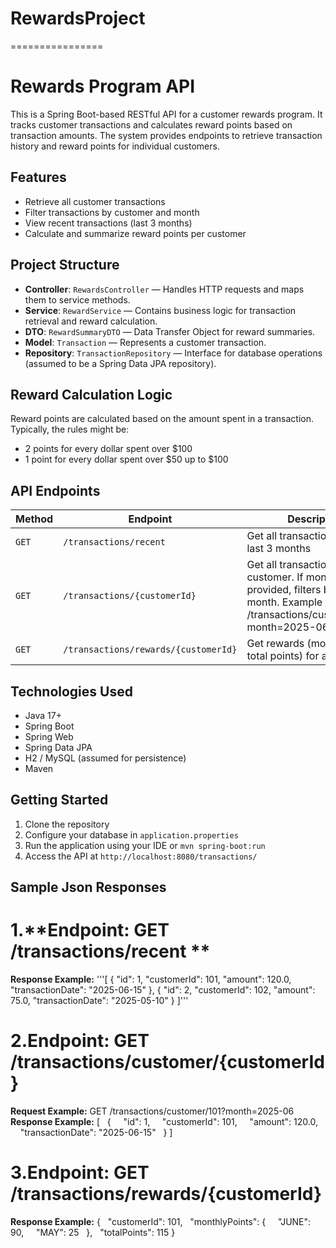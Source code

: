 # RewardsProject
================
#  Rewards Program API

This is a Spring Boot-based RESTful API for a customer rewards program. It tracks customer transactions and calculates reward points based on transaction amounts. The system provides endpoints to retrieve transaction history and reward points for individual customers.

##  Features

- Retrieve all customer transactions
- Filter transactions by customer and month
- View recent transactions (last 3 months)
- Calculate and summarize reward points per customer

##  Project Structure

- **Controller**: `RewardsController` — Handles HTTP requests and maps them to service methods.
- **Service**: `RewardService` — Contains business logic for transaction retrieval and reward calculation.
- **DTO**: `RewardSummaryDTO` — Data Transfer Object for reward summaries.
- **Model**: `Transaction` — Represents a customer transaction.
- **Repository**: `TransactionRepository` — Interface for database operations (assumed to be a Spring Data JPA repository).

##  Reward Calculation Logic

Reward points are calculated based on the amount spent in a transaction. Typically, the rules might be:

- 2 points for every dollar spent over $100
- 1 point for every dollar spent over $50 up to $100

##  API Endpoints

| Method | Endpoint | Description |
|--------|----------|-------------|
| `GET` | `/transactions/recent` | Get all transactions from the last 3 months |
| `GET` | `/transactions/{customerId}`| Get all transactions for a customer. If month is provided, filters by that month. Example : /transactions/customer/101?month=2025-06 |
| `GET` | `/transactions/rewards/{customerId}` | Get rewards (monthly and total points) for a customer |

##  Technologies Used

- Java 17+
- Spring Boot
- Spring Web
- Spring Data JPA
- H2 / MySQL (assumed for persistence)
- Maven 

##  Getting Started

1. Clone the repository
2. Configure your database in `application.properties`
3. Run the application using your IDE or `mvn spring-boot:run`
4. Access the API at `http://localhost:8080/transactions/`

##  Sample Json Responses

1.**Endpoint: GET /transactions/recent  **
==========================================
**Response Example:**
'''[
 {
  "id": 1,
  "customerId": 101,
  "amount": 120.0,
  "transactionDate": "2025-06-15"
 },
 {
  "id": 2,
  "customerId": 102,
  "amount": 75.0,
  "transactionDate": "2025-05-10"
 }
]''' 

2.**Endpoint: GET /transactions/customer/{customerId}**
=======================================================
**Request Example:**
GET /transactions/customer/101?month=2025-06
**Response Example:**
[
  {
    "id": 1,
    "customerId": 101,
    "amount": 120.0,
    "transactionDate": "2025-06-15"
  }
]

3.**Endpoint: GET /transactions/rewards/{customerId}**
======================================================
**Response Example:**
{
  "customerId": 101,
  "monthlyPoints": {
    "JUNE": 90,
    "MAY": 25
  },
  "totalPoints": 115
}


